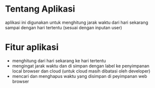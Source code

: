 # Tentang Aplikasi
aplikasi ini digunakan untuk menghitung jarak waktu dari hari sekarang sampai dengan hari tertentu (sesuai dengan inputan user)

# Fitur aplikasi
- menghitung dari hari sekarang ke hari tertentu
- mengingat jarak waktu dan di simpan dengan label ke penyimpanan local browser dan cloud (untuk cloud masih dibatasi oleh developer)
- mencari dan menghapus waktu yang disimpan di peyimpanan web browser

